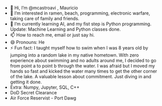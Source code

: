 - 👋 Hi, I’m @mcastroavi , Mauricio 
- 👀 I’m interested in ramen, beach, programming, electronic warfare, taking care of family and friends. 
- 🌱 I’m currently learning AI, and my fist step is Python programming. Update: Machine Learning and Python classes done. 
- 📫 How to reach me, email or just say hi.
- 😄 Pronouns: He
- ⚡ Fun fact: I taught myself how to swim when I was 8 years old by jumping into a random lake in my native hometown.
      With zero experience about swimming and no adults around me, I decided to go from point a to point b through the water.
      I was afraid but I moved my hands so fast and kicked the water many times to get the other corner of the lake. 
      A valuable lesson about commitment. Just diving in and getting it done. 
- Extra: Numpy, Jupyter, SQL, C++  
- DoD Secret Clearance
- Air Force Reservist - Port Dawg 
 <!---
mcastroavi/mcastroavi is a ✨ special ✨ repository because its `README.md` (this file) appears on your GitHub profile.
You can click the Preview link to take a look at your changes.
--->
